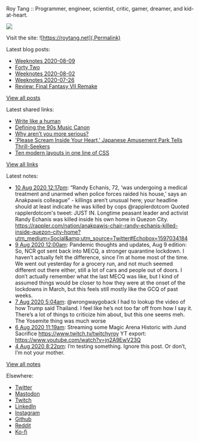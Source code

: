Roy Tang :: Programmer, engineer, scientist, critic, gamer, dreamer, and kid-at-heart.

![](https://roytang.net/img/profile.jpg)

Visit the site: ![https://roytang.net](.Permalink)

Latest blog posts:
    

- [Weeknotes 2020-08-09](https://roytang.net/2020/08/weeknotes-08-09/)
- [Forty Two](https://roytang.net/2020/08/forty-two/)
- [Weeknotes 2020-08-02](https://roytang.net/2020/08/weeknotes-08-02/)
- [Weeknotes 2020-07-26](https://roytang.net/2020/07/weeknotes-07-26/)
- [Review: Final Fantasy VII Remake](https://roytang.net/2020/07/ff7r-review/)

[View all posts](https://roytang.net/blog)

Latest shared links:
    

- [Write like a human](https://roytang.net/2020/07/write-like-a-human/)
- [Defining the 90s Music Canon](https://roytang.net/2020/07/defining-the-90s-music-canon/)
- [Why aren’t you more serious?](https://roytang.net/2020/07/why-arent-you-more-serious/)
- [&#39;Please Scream Inside Your Heart,&#39; Japanese Amusement Park Tells Thrill-Seekers](https://roytang.net/2020/07/please-scream-inside-your-heart-japanese-amusement-park-tells-thrill-seekers/)
- [Ten modern layouts in one line of CSS](https://roytang.net/2020/07/ten-modern-layouts-in-one-line-of-css/)

[View all links](https://roytang.net/links)

Latest notes:
    

- [10 Aug 2020 12:17pm](https://roytang.net/2020/08/1292797333357248513/): &ldquo;Randy Echanis, 72, &lsquo;was undergoing a medical treatment and unarmed when police forces raided his house,&rsquo; says an Anakpawis colleague&rdquo; - killings aren&rsquo;t unusual here; your headline should at least indicate he was killed by cops @rapplerdotcom
Quoted rapplerdotcom&#39;s tweet:   JUST IN. Longtime peasant leader and activist Randy Echanis was killed inside his own home in Quezon City. https://rappler.com/nation/anakpawis-chair-randy-echanis-killed-inside-quezon-city-home?utm_medium=Social&amp;utm_source=Twitter#Echobox=1597034184  
- [9 Aug 2020 12:00am](https://roytang.net/2020/08/covid19-08-09/): Pandemic thoughts and updates, Aug 9 edition:
 So, NCR got sent back into MECQ, a stronger quarantine lockdown. I haven&rsquo;t actually felt the difference, since I&rsquo;m at home most of the time. We went out yesterday for a grocery run, and not much seemed different out there either, still a lot of cars and people out of doors. I don&rsquo;t actually remember what the last MECQ was like, but I kind of assumed things would be closer to how they were at the onset of the lockdowns in March, but this feels still mostly like the GCQ of past weeks.
- [7 Aug 2020 5:04am](https://roytang.net/2020/08/1291601175020597248/): @wrongwaygoback I had to lookup the video of how Trump said Thailand. I feel like he&rsquo;s not too far off from how I say it. There&rsquo;s a lot of things to criticize him about, but this one seems meh. The Yosemite thing was much worse
- [6 Aug 2020 11:19am](https://roytang.net/2020/08/1291332988135931904/): Streaming some Magic Arena Historic with Jund Sacrifice https://www.twitch.tv/twitchyroy
YT export: https://www.youtube.com/watch?v=jn2A9EwV23Q
- [4 Aug 2020 8:22pm](https://roytang.net/2020/08/438c67100e2f5d99412ecb63e6eb9bca/): I&rsquo;m testing something.
Ignore this post.
Or don&rsquo;t, I&rsquo;m not your mother.

[View all notes](https://roytang.net/notes)

Elsewhere:

- [Twitter](https://twitter.com/roytang)
- [Mastodon](https://mastodon.technology/@roytang)
- [Twitch](https://twitch.tv/twitchyroy)
- [LinkedIn](https://www.linkedin.com/in/roytang)
- [Instagram](https://instagram.com/roytang0400)
- [Github](https://github.com/roytang)
- [Reddit](https://reddit.com/u/hungryroy)
- [Ko-fi](https://ko-fi.com/roytang)